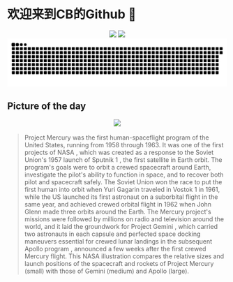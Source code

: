 
# 欢迎来到CB的Github 👋

<div align="center">
  <img height="137px" src="https://github-readme-stats.vercel.app/api?username=SuperCB&show_icons=true&theme=radical" />
  <img height="137px" src="https://github-readme-stats.vercel.app/api/top-langs/?username=SuperCB&hide_title=true&hide_border=true&layout=compact&langs_count=6&text_color=000&icon_color=fff" />
</div>


<div align="center">
    <img src="./contribution-snake/github-contribution-grid-snake.svg" />
</div>



## Picture of the day
<div align="center">
  <img width=400px src="https://upload.wikimedia.org/wikipedia/commons/thumb/f/f4/NASA_spacecraft_comparison.jpg/750px-NASA_spacecraft_comparison.jpg" />
</div>

>Project Mercury  was the first  human-spaceflight  program of the United States, running from 1958 through 1963. It was one of the first projects of  NASA , which was created as a response to the Soviet Union's 1957 launch of  Sputnik 1 , the first satellite in Earth orbit. The program's goals were to orbit a crewed spacecraft around Earth, investigate the pilot's ability to function in space, and to recover both pilot and spacecraft safely. The Soviet Union won the race to put the first human into orbit when  Yuri Gagarin  traveled in  Vostok 1  in 1961, while the US launched its first astronaut on a  suborbital flight  in the same year, and achieved crewed orbital flight in 1962 when  John Glenn  made three orbits around the Earth. The Mercury project's missions were followed by millions on radio and television around the world, and it laid the groundwork for  Project Gemini , which carried two astronauts in each capsule and perfected space docking maneuvers essential for crewed  lunar landings  in the subsequent  Apollo program , announced a few weeks after the first crewed Mercury flight. This NASA illustration compares the relative sizes and launch positions of the spacecraft and rockets of Project Mercury (small) with those of Gemini (medium) and Apollo (large).


